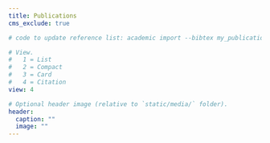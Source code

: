 ```yaml
---
title: Publications
cms_exclude: true

# code to update reference list: academic import --bibtex my_publications_2024_07.bib     

# View.
#   1 = List
#   2 = Compact
#   3 = Card
#   4 = Citation
view: 4

# Optional header image (relative to `static/media/` folder).
header:
  caption: ""
  image: ""
---
```

